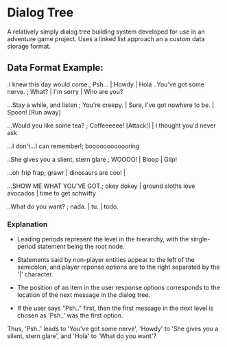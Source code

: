 # Dialog Tree
A relatively simply dialog tree building system developed for use in an adventure game project. Uses a linked list approach an a custom data storage format. 

## Data Format Example:
 .I knew this day would come.; Psh... | Howdy | Hola
..You've got some nerve. ; What? | I'm sorry | Who are you?

...Stay a while, and listen ; You're creepy. | Sure, I've got nowhere to be. | Spoon! [Run away]

...Would you like some tea? ; Coffeeeeee! [Attack!] | I thought you'd never ask

...I don't...I can remember!; boooooooooooring

..She gives you a silent, stern glare ; WOOOO! | Bloop | Glip!

...oh frip frap; grawr | dinosaurs are cool |

...SHOW ME WHAT YOU'VE GOT.; okey dokey | ground sloths love avocados | time to get schwifty

..What do you want? ; nada. | tu. | todo.

### Explanation
* Leading periods represent the level in the hierarchy, with the single-period statement being the root node. 
* Statements said by non-player entities appear to the left of the semicolon, and player reponse options are to the right separated by the '|' character.
* The position of an item in the user response options corresponds to the location of the next message in the dialog tree. 

* If the user says "Psh.." first, then the first message in the next level is chosen as 'Psh..' was the first option. 

Thus, 'Psh..' leads to 'You've got some nerve', 'Howdy' to 'She gives you a silent, stern glare', and 'Hola' to 'What do you want'?
